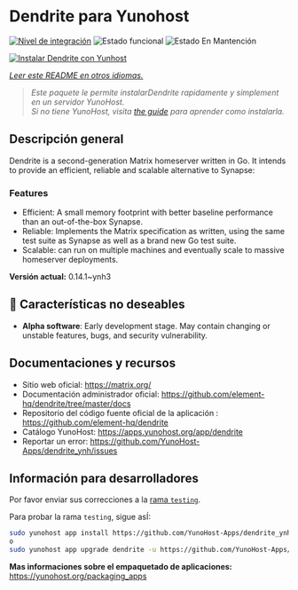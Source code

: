<!--
Este archivo README esta generado automaticamente<https://github.com/YunoHost/apps/tree/master/tools/readme_generator>
No se debe editar a mano.
-->

# Dendrite para Yunohost

[![Nivel de integración](https://apps.yunohost.org/badge/integration/dendrite)](https://ci-apps.yunohost.org/ci/apps/dendrite/)
![Estado funcional](https://apps.yunohost.org/badge/state/dendrite)
![Estado En Mantención](https://apps.yunohost.org/badge/maintained/dendrite)

[![Instalar Dendrite con Yunhost](https://install-app.yunohost.org/install-with-yunohost.svg)](https://install-app.yunohost.org/?app=dendrite)

*[Leer este README en otros idiomas.](./ALL_README.md)*

> *Este paquete le permite instalarDendrite rapidamente y simplement en un servidor YunoHost.*  
> *Si no tiene YunoHost, visita [the guide](https://yunohost.org/install) para aprender como instalarla.*

## Descripción general

Dendrite is a second-generation Matrix homeserver written in Go. It intends to provide an efficient, reliable and scalable alternative to Synapse:

### Features

- Efficient: A small memory footprint with better baseline performance than an out-of-the-box Synapse.
- Reliable: Implements the Matrix specification as written, using the same test suite as Synapse as well as a brand new Go test suite.
- Scalable: can run on multiple machines and eventually scale to massive homeserver deployments.


**Versión actual:** 0.14.1~ynh3
## :red_circle: Características no deseables

- **Alpha software**: Early development stage. May contain changing or unstable features, bugs, and security vulnerability.

## Documentaciones y recursos

- Sitio web oficial: <https://matrix.org/>
- Documentación administrador oficial: <https://github.com/element-hq/dendrite/tree/master/docs>
- Repositorio del código fuente oficial de la aplicación : <https://github.com/element-hq/dendrite>
- Catálogo YunoHost: <https://apps.yunohost.org/app/dendrite>
- Reportar un error: <https://github.com/YunoHost-Apps/dendrite_ynh/issues>

## Información para desarrolladores

Por favor enviar sus correcciones a la [rama `testing`](https://github.com/YunoHost-Apps/dendrite_ynh/tree/testing).

Para probar la rama `testing`, sigue asÍ:

```bash
sudo yunohost app install https://github.com/YunoHost-Apps/dendrite_ynh/tree/testing --debug
o
sudo yunohost app upgrade dendrite -u https://github.com/YunoHost-Apps/dendrite_ynh/tree/testing --debug
```

**Mas informaciones sobre el empaquetado de aplicaciones:** <https://yunohost.org/packaging_apps>
